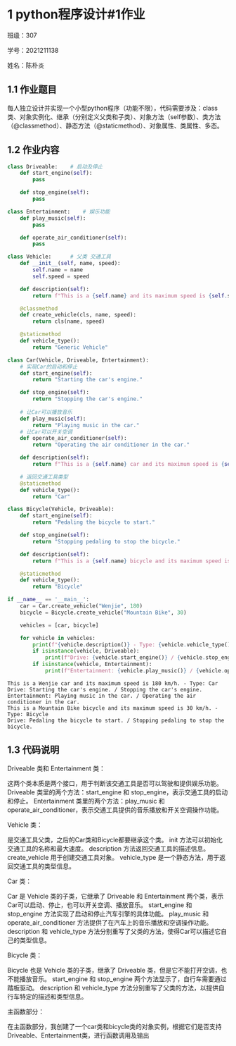 # 1 python程序设计#1作业
班级：307

学号：2021211138

姓名：陈朴炎

## 1.1 作业题目
每人独立设计并实现一个小型python程序（功能不限），代码需要涉及：class类、对象实例化、继承（分别定义父类和子类）、对象方法（self参数）、类方法（@classmethod）、静态方法（@staticmethod）、对象属性、类属性、多态。
## 1.2 作业内容
``` py
class Driveable:    # 启动及停止
    def start_engine(self):
        pass

    def stop_engine(self):
        pass

class Entertainment:    # 娱乐功能
    def play_music(self):
        pass

    def operate_air_conditioner(self):
        pass

class Vehicle:      # 父类 交通工具
    def __init__(self, name, speed):
        self.name = name
        self.speed = speed

    def description(self):
        return f"This is a {self.name} and its maximum speed is {self.speed} km/h."

    @classmethod
    def create_vehicle(cls, name, speed):
        return cls(name, speed)

    @staticmethod
    def vehicle_type():
        return "Generic Vehicle"

class Car(Vehicle, Driveable, Entertainment):
    # 实现Car的启动和停止
    def start_engine(self):
        return "Starting the car's engine."

    def stop_engine(self):
        return "Stopping the car's engine."
    
    # 让Car可以播放音乐
    def play_music(self):
        return "Playing music in the car."
    # 让Car可以开关空调
    def operate_air_conditioner(self):
        return "Operating the air conditioner in the car."

    def description(self):
        return f"This is a {self.name} car and its maximum speed is {self.speed} km/h."

    # 返回交通工具类型
    @staticmethod
    def vehicle_type():
        return "Car"

class Bicycle(Vehicle, Driveable):
    def start_engine(self):
        return "Pedaling the bicycle to start."

    def stop_engine(self):
        return "Stopping pedaling to stop the bicycle."

    def description(self):
        return f"This is a {self.name} bicycle and its maximum speed is {self.speed} km/h."

    @staticmethod
    def vehicle_type():
        return "Bicycle"

if __name__ == '__main__':
    car = Car.create_vehicle("Wenjie", 180)
    bicycle = Bicycle.create_vehicle("Mountain Bike", 30)

    vehicles = [car, bicycle]

    for vehicle in vehicles:
        print(f"{vehicle.description()} - Type: {vehicle.vehicle_type()}")
        if isinstance(vehicle, Driveable):
            print(f"Drive: {vehicle.start_engine()} / {vehicle.stop_engine()}")
        if isinstance(vehicle, Entertainment):
            print(f"Entertainment: {vehicle.play_music()} / {vehicle.operate_air_conditioner()}")

```
```
This is a Wenjie car and its maximum speed is 180 km/h. - Type: Car
Drive: Starting the car's engine. / Stopping the car's engine.
Entertainment: Playing music in the car. / Operating the air conditioner in the car.
This is a Mountain Bike bicycle and its maximum speed is 30 km/h. - Type: Bicycle
Drive: Pedaling the bicycle to start. / Stopping pedaling to stop the bicycle.
```
## 1.3 代码说明
Driveable 类和 Entertainment 类：

这两个类本质是两个接口，用于判断该交通工具是否可以驾驶和提供娱乐功能。
Driveable 类里的两个方法：start_engine 和 stop_engine，表示交通工具的启动和停止。
Entertainment 类里的两个方法：play_music 和 operate_air_conditioner，表示交通工具提供的音乐播放和开关空调操作功能。      

Vehicle 类：

是交通工具父类，之后的Car类和Bicycle都要继承这个类。
init 方法可以初始化交通工具的名称和最大速度。
description 方法返回交通工具的描述信息。
create_vehicle 用于创建交通工具对象。
vehicle_type 是一个静态方法，用于返回交通工具的类型信息。

Car 类：

Car 是 Vehicle 类的子类，它继承了 Driveable 和 Entertainment 两个类，表示Car可以启动、停止，也可以开关空调、播放音乐。
start_engine 和 stop_engine 方法实现了启动和停止汽车引擎的具体功能。
play_music 和 operate_air_conditioner 方法提供了在汽车上的音乐播放和空调操作功能。
description 和 vehicle_type 方法分别重写了父类的方法，使得Car可以描述它自己的类型信息。

Bicycle 类：

Bicycle 也是 Vehicle 类的子类，继承了 Driveable 类，但是它不能打开空调，也不能播放音乐。
start_engine 和 stop_engine 两个方法显示了，自行车需要通过踏板驱动。
description 和 vehicle_type 方法分别重写了父类的方法，以提供自行车特定的描述和类型信息。

主函数部分：

在主函数部分，我创建了一个car类和bicycle类的对象实例，根据它们是否支持Driveable、Entertainment类，进行函数调用及输出